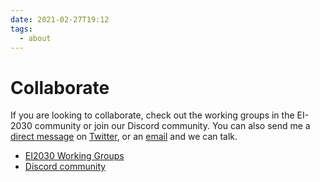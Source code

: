 ```yaml
---
date: 2021-02-27T19:12
tags:
  - about
---
```


# Collaborate

If you are looking to collaborate, check out the working groups in the EI-2030 community or join our Discord community. You can also send me a [direct message](https://twitter.com/messages/compose?recipient_id=4648173315) on [Twitter](https://twitter.com/alexsotodev), or an [email](mailto:contact@alexsoto.dev) and we can talk.

- [EI2030 Working Groups](https://forum.ei2030.org/c/working-groups/26)
- [Discord community](https://discord.com/invite/nnxKnxh)
